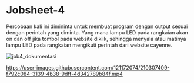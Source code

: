 # Jobsheet-4

Percobaan kali ini dimininta untuk membuat program dengan output sesuai dengan perintah yang diminta. Yang mana lampu LED pada rangkaian akan on dan off jika tombol pada website diklik, sehingga menyala atau matinya lampu LED pada rangkaian mengikuti perintah dari website cayenne.


![job4_dokumentasi](https://user-images.githubusercontent.com/121172074/210149075-867f98f0-bb34-446e-aaf2-4e664af332b8.jpeg)




https://user-images.githubusercontent.com/121172074/210307409-f792c084-3139-4b38-9dff-4d342789b84f.mp4




